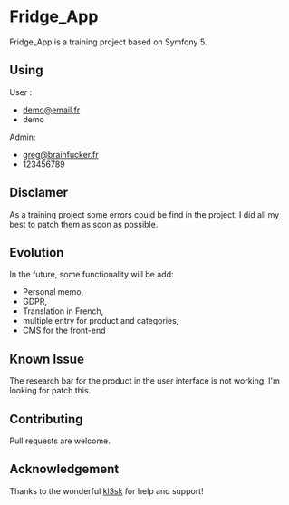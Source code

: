 # Fridge_App

Fridge_App is a training project based on Symfony 5. 



## Using 

User : 

- demo@email.fr
- demo

Admin: 
- greg@brainfucker.fr
- 123456789


## Disclamer

As a training project some errors could be find in the project. I did all my best to patch them as soon as possible. 

## Evolution
In the future, some functionality will be add: 

- Personal memo, 
- GDPR, 
- Translation in French, 
- multiple entry for product and categories, 
- CMS for the front-end

## Known Issue
The research bar for the product in the user interface is not working. I'm looking for patch this. 

## Contributing
Pull requests are welcome.

## Acknowledgement

Thanks to the wonderful [kl3sk](https://github.com/kl3sk) for help and support!

